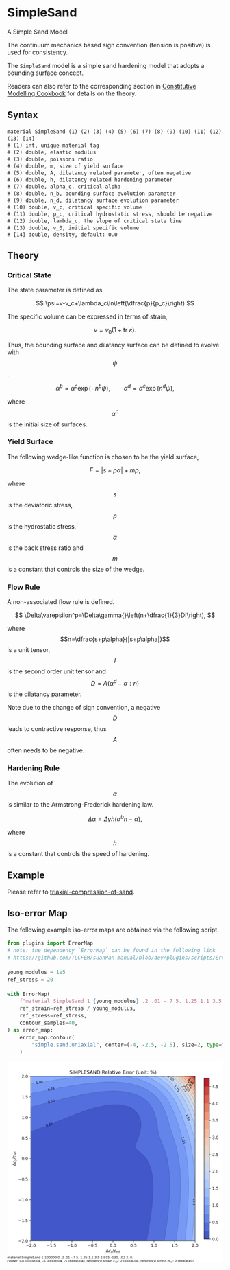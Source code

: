 # SimpleSand

A Simple Sand Model

The continuum mechanics based sign convention (tension is positive) is used for consistency.

The `SimpleSand` model is a simple sand hardening model that adopts a bounding surface concept.

Readers can also refer to the corresponding section
in [Constitutive Modelling Cookbook](https://github.com/TLCFEM/constitutive-modelling-cookbook/releases/download/latest/COOKBOOK.pdf)
for details on the theory.

## Syntax

```
material SimpleSand (1) (2) (3) (4) (5) (6) (7) (8) (9) (10) (11) (12) (13) [14]
# (1) int, unique material tag
# (2) double, elastic modulus
# (3) double, poissons ratio
# (4) double, m, size of yield surface
# (5) double, A, dilatancy related parameter, often negative
# (6) double, h, dilatancy related hardening parameter
# (7) double, alpha_c, critical alpha
# (8) double, n_b, bounding surface evolution parameter
# (9) double, n_d, dilatancy surface evolution parameter
# (10) double, v_c, critical specific volume
# (11) double, p_c, critical hydrostatic stress, should be negative
# (12) double, lambda_c, the slope of critical state line
# (13) double, v_0, initial specific volume
# [14] double, density, default: 0.0
```

## Theory

### Critical State

The state parameter is defined as

$$
\psi=v-v_c+\lambda_c\ln\left(\dfrac{p}{p_c}\right)
$$

The specific volume can be expressed in terms of strain,

$$
v=v_0\left(1+\mathrm{tr}~\varepsilon\right).
$$

Thus, the bounding surface and dilatancy surface can be defined to evolve with $$\psi$$,

$$
\alpha^b=\alpha^c\exp\left(-n^b\psi\right),\qquad \alpha^d=\alpha^c\exp\left(n^d\psi\right),
$$

where $$\alpha^c$$ is the initial size of surfaces.

### Yield Surface

The following wedge-like function is chosen to be the yield surface,

$$
F=|s+p\alpha|+mp,
$$

where $$s$$ is the deviatoric stress, $$p$$ is the hydrostatic stress, $$\alpha$$ is the back stress ratio and $$m$$ is
a constant that controls the size of the wedge.

### Flow Rule

A non-associated flow rule is defined.

$$
\Delta\varepsilon^p=\Delta\gamma{}\left(n+\dfrac{1}{3}DI\right),
$$

where $$n=\dfrac{s+p\alpha}{|s+p\alpha|}$$ is a unit tensor, $$I$$ is the second order unit tensor and $$D=A\left(
\alpha^d-\alpha:n\right)$$ is the dilatancy parameter.

Note due to the change of sign convention, a negative $$D$$ leads to contractive response, thus $$A$$ often needs to be
negative.

### Hardening Rule

The evolution of $$\alpha$$ is similar to the Armstrong-Frederick hardening law.

$$
\Delta\alpha=\Delta\gamma{}h\left(\alpha^bn-\alpha\right),
$$

where $$h$$ is a constant that controls the speed of hardening.

## Example

Please refer to [triaxial-compression-of-sand](../../../../Example/Geotechnical/triaxial-compression-of-sand.md).

## Iso-error Map

The following example iso-error maps are obtained via the following script.

```py
from plugins import ErrorMap
# note: the dependency `ErrorMap` can be found in the following link
# https://github.com/TLCFEM/suanPan-manual/blob/dev/plugins/scripts/ErrorMap.py

young_modulus = 1e5
ref_stress = 20

with ErrorMap(
    f"material SimpleSand 1 {young_modulus} .2 .01 -.7 5. 1.25 1.1 3.5 1.915 -130. .02 2. 0.",
    ref_strain=ref_stress / young_modulus,
    ref_stress=ref_stress,
    contour_samples=40,
) as error_map:
    error_map.contour(
        "simple.sand.uniaxial", center=(-4, -2.5, -2.5), size=2, type="rel"
    )
```

![relative error uniaxial](simple.sand.uniaxial.rel.error.svg)
